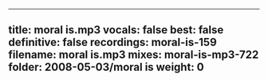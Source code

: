 
---
title: moral is.mp3
vocals: false
best: false
definitive: false
recordings: moral-is-159
filename: moral is.mp3
mixes: moral-is-mp3-722
folder: 2008-05-03/moral is
weight: 0
---
